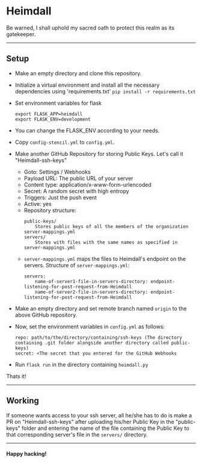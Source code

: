 # Heimdall

Be warned, I shall uphold my sacred oath to protect this realm as its gatekeeper.

---

## Setup

- Make an empty directory and clone this repository.
- Initialize a virtual environment and install all the necessary dependencies using 'requirements.txt'
	``` pip install -r requirements.txt ```

- Set environment variables for flask
	```
	export FLASK_APP=heimdall
	export FLASK_ENV=development
	```

- You can change the FLASK_ENV according to your needs.
- Copy ```config-stencil.yml``` to ```config.yml```.


- Make another GitHub Repository for storing Public Keys. Let's call it "Heimdall-ssh-keys"
	- Goto: Settings / Webhooks
	- Payload URL: The public URL of your server
	- Content type: application/x-www-form-urlencoded
	- Secret: A random secret with high entropy
	- Triggers: Just the push event
	- Active: yes
	- Repository structure:
		```
		public-keys/
			Stores public keys of all the members of the organization
		server-mappings.yml
		servers/
			Stores with files with the same names as specified in server-mappings.yml
		```
	- ```server-mappings.yml``` maps the files to Heimdall's endpoint on the servers. Structure of ```server-mappings.yml```:
		```
		servers:
			name-of-server1-file-in-servers-directory: endpoint-listening-for-post-request-from-Heimdall
			name-of-server2-file-in-servers-directory: endpoint-listening-for-post-request-from-Heimdall
		```

- Make an empty directory and set remote branch named ```origin``` to the above GitHub repository.

- Now, set the environment variables in ```config.yml``` as follows:
	```
	repo: path/to/the/directory/containing/ssh-keys (The directory containing .git folder alongside another directory called public-keys)
	secret: <The secret that you entered for the GitHub Webhooks
	```

- Run ```flask run``` in the directory containing ```heimdall.py```

Thats it!

---

## Working

If someone wants access to your ssh server, all he/she has to do is make a PR on "Heimdall-ssh-keys" after uploading his/her Public Key in the "public-keys" folder and entering the name of the file containing the Public Key to that corresponding server's file in the ```servers/``` directory.

---
#### Happy hacking!
